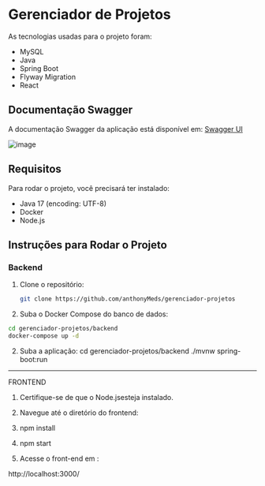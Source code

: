 # Gerenciador de Projetos

As tecnologias usadas para o projeto foram:
- MySQL
- Java
- Spring Boot
- Flyway Migration
- React

## Documentação Swagger

A documentação Swagger da aplicação está disponível em:
[Swagger UI](http://localhost:8080/swagger-ui/index.html#/)

![image](https://github.com/user-attachments/assets/3cbc2a1b-9b3b-4b14-9a91-ead1fd10235d)


## Requisitos

Para rodar o projeto, você precisará ter instalado:
- Java 17 (encoding: UTF-8)
- Docker
- Node.js

## Instruções para Rodar o Projeto

### Backend

1. Clone o repositório:
   ```sh
   git clone https://github.com/anthonyMeds/gerenciador-projetos

2. Suba o Docker Compose do banco de dados:

```sh
cd gerenciador-projetos/backend
docker-compose up -d
```

2. Suba a aplicação:
cd gerenciador-projetos/backend
./mvnw spring-boot:run



----- 
FRONTEND

1. Certifique-se de que o Node.jsesteja instalado.

2. Navegue até o diretório do frontend:

3. npm install 

4. npm start

5. Acesse o front-end em : 

http://localhost:3000/


